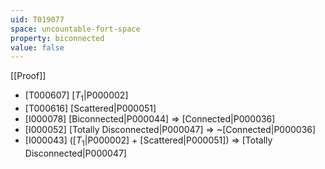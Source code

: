 ```yaml
---
uid: T019077
space: uncountable-fort-space
property: biconnected
value: false
---
```

[[Proof]]

* [T000607] [$T_1$|P000002]
* [T000616] [Scattered|P000051]
* [I000078] [Biconnected|P000044] => [Connected|P000036]
* [I000052] [Totally Disconnected|P000047] => ~[Connected|P000036]
* [I000043] ([$T_1$|P000002] + [Scattered|P000051]) => [Totally Disconnected|P000047]

